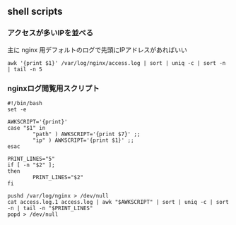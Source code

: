 ## shell scripts

### アクセスが多いIPを並べる

主に nginx 用デフォルトのログで先頭にIPアドレスがあればいい

```
awk '{print $1}' /var/log/nginx/access.log | sort | uniq -c | sort -n | tail -n 5
```

### nginxログ閲覧用スクリプト

```
#!/bin/bash
set -e

AWKSCRIPT='{print}'
case "$1" in
        "path" ) AWKSCRIPT='{print $7}' ;;
        "ip" ) AWKSCRIPT='{print $1}' ;;
esac

PRINT_LINES="5"
if [ -n "$2" ];
then
        PRINT_LINES="$2"
fi

pushd /var/log/nginx > /dev/null
cat access.log.1 access.log | awk "$AWKSCRIPT" | sort | uniq -c | sort -n | tail -n "$PRINT_LINES"
popd > /dev/null
```
<!--stackedit_data:
eyJoaXN0b3J5IjpbLTIwNjMwMjY4OTgsLTg2MTAxMzZdfQ==
-->